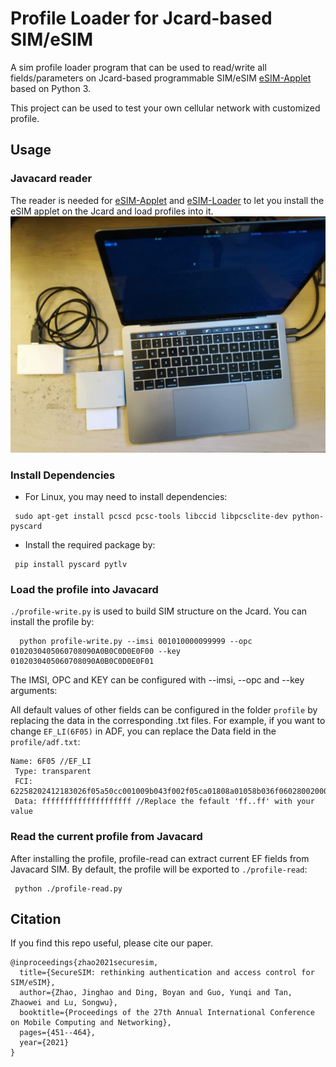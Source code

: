 Profile Loader for Jcard-based SIM/eSIM
====================================================

A sim profile loader program that can be used to read/write all fields/parameters
on Jcard-based programmable SIM/eSIM [eSIM-Applet] based on Python 3. 

This project can be used to test your own cellular network with customized profile.

## Usage

### Javacard reader
The reader is needed for [eSIM-Applet] and [eSIM-Loader] to let you install the 
eSIM applet on the Jcard and load profiles into it.
![reader](./docs/reader.jpeg)

### Install Dependencies 
- For Linux, you may need to install dependencies:
```$xslt
 sudo apt-get install pcscd pcsc-tools libccid libpcsclite-dev python-pyscard
```

- Install the required package by:

```$xslt
 pip install pyscard pytlv
```

### Load the profile into Javacard

`./profile-write.py` is used to build SIM structure on the Jcard. You can install the profile by:

```
  python profile-write.py --imsi 001010000099999 --opc 0102030405060708090A0B0C0D0E0F00 --key 0102030405060708090A0B0C0D0E0F01

```

The IMSI, OPC and KEY can be configured with --imsi, --opc and --key arguments:

All default values of other fields can be configured in the folder `profile` by replacing the
data in the corresponding .txt files. For example, if you want to change `EF_LI(6F05)` in ADF, 
you can replace the Data field in the `profile/adf.txt`:
```$xslt
Name: 6F05 //EF_LI
 Type: transparent 
 FCI: 62258202412183026f05a50cc001009b043f002f05ca01808a01058b036f06028002000a880110 
 Data: ffffffffffffffffffff //Replace the fefault 'ff..ff' with your value
```

### Read the current profile from Javacard 

After installing the profile, profile-read can extract current EF fields from Javacard SIM. 
By default, the profile will be exported to `./profile-read`:
```
 python ./profile-read.py
```

[eSIM-WING]: https://github.com/JinghaoZhao/eSIM-WING
[eSIM-Loader]: https://github.com/JinghaoZhao/eSIM-Loader
[eSIM-Applet]: https://github.com/JinghaoZhao/eSIM-Applet
[WING-SMDP]: https://github.com/JinghaoZhao/WING-SMDP
[LPA-App]: https://github.com/JinghaoZhao/LPA-App


## Citation
If you find this repo useful, please cite our paper.
```
@inproceedings{zhao2021securesim,
  title={SecureSIM: rethinking authentication and access control for SIM/eSIM},
  author={Zhao, Jinghao and Ding, Boyan and Guo, Yunqi and Tan, Zhaowei and Lu, Songwu},
  booktitle={Proceedings of the 27th Annual International Conference on Mobile Computing and Networking},
  pages={451--464},
  year={2021}
}
```
